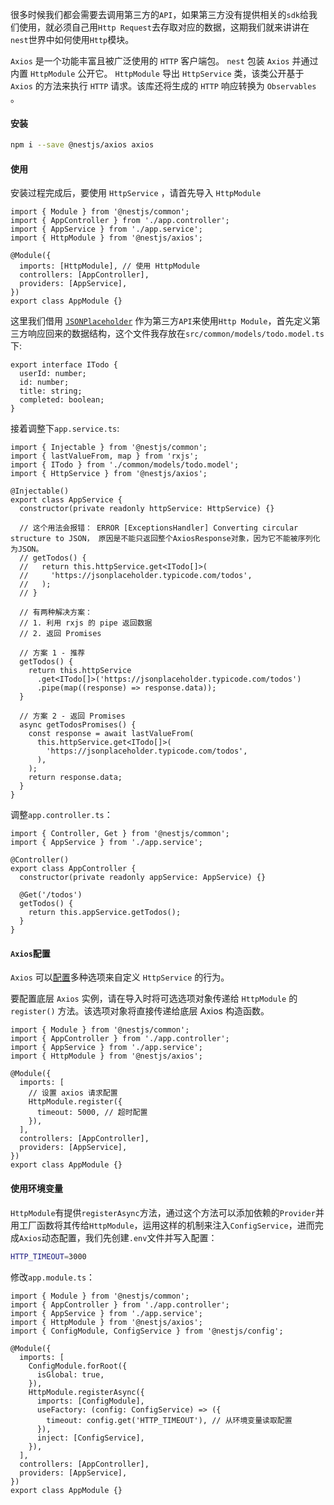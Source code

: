 很多时候我们都会需要去调用第三方的`API`，如果第三方没有提供相关的`sdk`给我们使用，就必须自己用`Http Request`去存取对应的数据，这期我们就来讲讲在`nest`世界中如何使用`Http`模块。

`Axios` 是一个功能丰富且被广泛使用的 `HTTP` 客户端包。 `nest` 包装 `Axios` 并通过内置 `HttpModule` 公开它。 `HttpModule` 导出 `HttpService` 类，该类公开基于 `Axios` 的方法来执行 `HTTP` 请求。该库还将生成的 `HTTP` 响应转换为 `Observables` 。



#### 安装

```bash
npm i --save @nestjs/axios axios
```

#### 使用

安装过程完成后，要使用 `HttpService` ，请首先导入 `HttpModule`

```tsx
import { Module } from '@nestjs/common';
import { AppController } from './app.controller';
import { AppService } from './app.service';
import { HttpModule } from '@nestjs/axios';

@Module({
  imports: [HttpModule], // 使用 HttpModule
  controllers: [AppController],
  providers: [AppService],
})
export class AppModule {}

```

 这里我们借用 [`JSONPlaceholder`](https://jsonplaceholder.typicode.com/) 作为第三方`API`来使用`Http Module`，首先定义第三方响应回来的数据结构，这个文件我存放在`src/common/models/todo.model.ts`下:

```tsx
export interface ITodo {
  userId: number;
  id: number;
  title: string;
  completed: boolean;
}

```

接着调整下`app.service.ts`:

```tsx
import { Injectable } from '@nestjs/common';
import { lastValueFrom, map } from 'rxjs';
import { ITodo } from './common/models/todo.model';
import { HttpService } from '@nestjs/axios';

@Injectable()
export class AppService {
  constructor(private readonly httpService: HttpService) {}

  // 这个用法会报错： ERROR [ExceptionsHandler] Converting circular structure to JSON， 原因是不能只返回整个AxiosResponse对象，因为它不能被序列化为JSON。
  // getTodos() {
  //   return this.httpService.get<ITodo[]>(
  //     'https://jsonplaceholder.typicode.com/todos',
  //   );
  // }

  // 有两种解决方案：
  // 1. 利用 rxjs 的 pipe 返回数据
  // 2. 返回 Promises

  // 方案 1 - 推荐
  getTodos() {
    return this.httpService
      .get<ITodo[]>('https://jsonplaceholder.typicode.com/todos')
      .pipe(map((response) => response.data));
  }

  // 方案 2 - 返回 Promises
  async getTodosPromises() {
    const response = await lastValueFrom(
      this.httpService.get<ITodo[]>(
        'https://jsonplaceholder.typicode.com/todos',
      ),
    );
    return response.data;
  }
}
```

调整`app.controller.ts`：

```tsx
import { Controller, Get } from '@nestjs/common';
import { AppService } from './app.service';

@Controller()
export class AppController {
  constructor(private readonly appService: AppService) {}

  @Get('/todos')
  getTodos() {
    return this.appService.getTodos();
  }
}
```

#### `Axios`配置

`Axios` 可以[配置](https://github.com/axios/axios#request-config)多种选项来自定义 `HttpService` 的行为。

要配置底层 `Axios` 实例，请在导入时将可选选项对象传递给 `HttpModule` 的 `register()` 方法。该选项对象将直接传递给底层 Axios 构造函数。

```tsx
import { Module } from '@nestjs/common';
import { AppController } from './app.controller';
import { AppService } from './app.service';
import { HttpModule } from '@nestjs/axios';

@Module({
  imports: [
    // 设置 axios 请求配置
    HttpModule.register({
      timeout: 5000, // 超时配置
    }),
  ],
  controllers: [AppController],
  providers: [AppService],
})
export class AppModule {}

```

#### 使用环境变量

`HttpModule`有提供`registerAsync`方法，通过这个方法可以添加依赖的`Provider`并用工厂函数将其传给`HttpModule`，运用这样的机制来注入`ConfigService`，进而完成`Axios`动态配置，我们先创建`.env`文件并写入配置：

```bash
HTTP_TIMEOUT=3000
```

修改`app.module.ts`：

```tsx
import { Module } from '@nestjs/common';
import { AppController } from './app.controller';
import { AppService } from './app.service';
import { HttpModule } from '@nestjs/axios';
import { ConfigModule, ConfigService } from '@nestjs/config';

@Module({
  imports: [
    ConfigModule.forRoot({
      isGlobal: true,
    }),
    HttpModule.registerAsync({
      imports: [ConfigModule],
      useFactory: (config: ConfigService) => ({
        timeout: config.get('HTTP_TIMEOUT'), // 从环境变量读取配置
      }),
      inject: [ConfigService],
    }),
  ],
  controllers: [AppController],
  providers: [AppService],
})
export class AppModule {}

```

